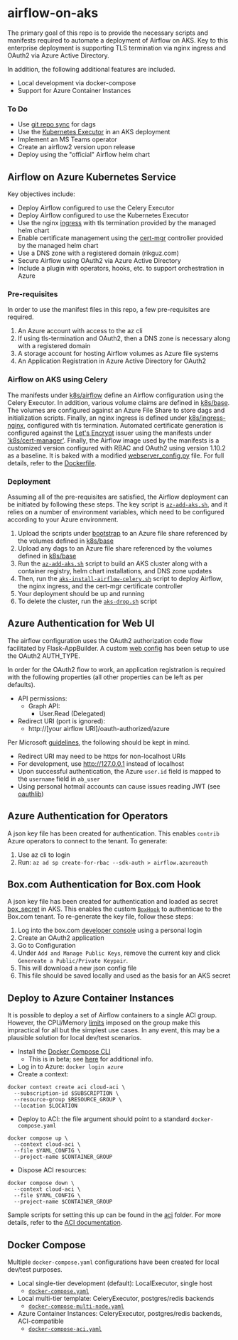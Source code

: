 # airflow-on-aks
The primary goal of this repo is to provide the necessary scripts and 
manifests required to automate a deployment of Airflow on AKS. Key to
this enterprise deployment is supporting TLS termination via nginx ingress 
and OAuth2 via Azure Active Directory.

In addition, the following additional features are included. 

- Local development via docker-compose
- Support for Azure Container Instances

### To Do

- Use [git repo sync](https://docs.bitnami.com/azure-templates/infrastructure/apache-airflow/configuration/sync-dags/)
for dags
- Use the [Kubernetes Executor](https://airflow.readthedocs.io/en/1.10.12/executor/kubernetes.html) 
in an AKS deployment
- Implement an MS Teams operator
- Create an airflow2 version upon release
- Deploy using the "official" Airflow helm chart

## Airflow on Azure Kubernetes Service
Key objectives include:

- Deploy Airflow configured to use the Celery Executor
- Deploy Airflow configured to use the Kubernetes Executor
- Use the nginx [ingress](https://docs.microsoft.com/en-us/azure/aks/ingress-tls) 
with tls termination provided by the managed helm chart
- Enable certificate management using the [cert-mgr](https://cert-manager.io/docs/installation/kubernetes/) 
controller provided by the managed helm chart
- Use a DNS zone with a registered domain (rikguz.com)
- Secure Airflow using OAuth2 via Azure Active Directory
- Include a plugin with operators, hooks, etc. to support orchestration
in Azure

### Pre-requisites
In order to use the manifest files in this repo, a few pre-requisites
are required.

1. An Azure account with access to the az cli
2. If using tls-termination and OAuth2, then a DNS zone is necessary
along with a registered domain
3. A storage account for hosting Airflow volumes as Azure file systems
4. An Application Registration in Azure Active Directory for OAuth2

### Airflow on AKS using Celery
The manifests under [k8s/airflow](k8s/airflow) define an Airflow configuration 
using the Celery Executor. In addition, various volume claims are defined 
in [k8s/base](k8s/base). The volumes are configured against an Azure File
Share to store dags and initialization scripts. Finally, an nginx 
ingress is defined under [k8s/ingress-nginx](k8s/ingress-nginx/aks-airflow-ingress-tls.yaml),
configured with tls termination. Automated certificate generation is 
configured against the [Let's Encrypt](https://cert-manager.io/docs/tutorials/acme/ingress/)
issuer using the manifests under ['k8s/cert-manager'](k8s/cert-manager).
Finally, the Airflow image used by the manifests is a customized version 
configured with RBAC and OAuth2 using version 1.10.2 as a baseline. It is 
baked with a modified [webserver_config.py](bootstrap/webserver_config.py) 
file. For full details, refer to the [Dockerfile](./Dockerfile).

### Deployment
Assuming all of the pre-requisites are satisfied, the Airflow deployment can
be initiated by following these steps. The key script is [`az-add-aks.sh`](k8s/az-add-aks.sh),
and it relies on a number of environment variables, which need to be 
configured according to your Azure environment.

1. Upload the scripts under [bootstrap](bootstrap) to an Azure file share
referenced by the volumes defined in [k8s/base](k8s/base)
2. Upload any dags to an Azure file share referenced by the volumes 
defined in [k8s/base](k8s/base)
3. Run the [`az-add-aks.sh`](k8s/az-add-aks.sh) script to build an AKS 
cluster along with a container registry, helm chart installations, and 
DNS zone updates
4. Then, run the [`aks-install-airflow-celery.sh`](k8s/aks-install-airflow-celery.sh) 
script to deploy Airflow, the nginx ingress, and the cert-mgr certificate 
controller
5. Your deployment should be up and running
6. To delete the cluster, run the [`aks-drop.sh`](k8s/az-drop-aks.sh)
script
   
## Azure Authentication for Web UI
The airflow configuration uses the OAuth2 authorization code flow facilitated 
by Flask-AppBuilder. A custom [web config](bootstrap/webserver_config.py) has 
been setup to use the OAuth2 AUTH_TYPE.

In order for the OAuth2 flow to work, an application registration is required 
with the following properties (all other properties can be left as per defaults).

- API permissions:
    - Graph API: 
        - User.Read (Delegated)
- Redirect URI (port is ignored):
    - http://[your airflow URI]/oauth-authorized/azure

Per Microsoft [guidelines](https://docs.microsoft.com/en-us/azure/active-directory/develop/v2-oauth2-auth-code-flow), 
the following should be kept in mind.

- Redirect URI may need to be https for non-localhost URIs
- For development, use http://127.0.0.1 instead of localhost
- Upon successful authentication, the Azure `user.id` field is mapped to 
the `username` field in `ab_user`
- Using personal hotmail accounts can cause issues reading JWT (see 
[oauthlib](https://github.com/oauthlib/oauthlib/blob/v2.1.0/oauthlib/oauth2/rfc6749/clients/web_application.py#L17))

## Azure Authentication for Operators
A json key file has been created for authentication. This enables 
`contrib` Azure operators to connect to the tenant. To generate:

1. Use az cli to login
2. Run: `az ad sp create-for-rbac --sdk-auth > airflow.azureauth`

## Box.com Authentication for Box.com Hook
A json key file has been created for authentication and loaded as secret
[box_secret](https://github.com/shermanflan/airflow-on-aks/blob/master/k8s/az-add-aks.sh#L153)
in AKS. This enables the custom [`BoxHook`](plugins/bsh_azure/hooks/box_hook.py) 
to authenticae to the Box.com tenant. To re-generate the key file, follow 
these steps:

1. Log into the box.com [developer console](https://rescare.app.box.com/developers/console)
using a personal login
2. Create an OAuth2 application
3. Go to Configuration
4. Under `Add and Manage Public Keys`, remove the current key and click
`Genereate a Public/Private Keypair`.
5. This will download a new json config file
6. This file should be saved locally and used as the basis for an AKS 
secret

## Deploy to Azure Container Instances
It is possible to deploy a set of Airflow containers to a single ACI group. 
However, the CPU/Memory 
[limits](https://docs.microsoft.com/en-us/azure/container-instances/container-instances-region-availability)
imposed on the group make this impractical for all but the simplest use cases.
In any event, this may be a plausible solution for local dev/test scenarios.

- Install the [Docker Compose CLI](https://github.com/docker/compose-cli)
    - This is in beta; see [here](https://docs.docker.com/engine/context/aci-integration/)
    for additional info.
- Log in to Azure: `docker login azure`
- Create a context: 
```
docker context create aci cloud-aci \
  --subscription-id $SUBSCRIPTION \
  --resource-group $RESOURCE_GROUP \
  --location $LOCATION
```
- Deploy to ACI: the file argument should point to a standard `docker-compose.yaml`
```
docker compose up \
  --context cloud-aci \
  --file $YAML_CONFIG \
  --project-name $CONTAINER_GROUP
```
- Dispose ACI resources:
```
docker compose down \
  --context cloud-aci \
  --file $YAML_CONFIG \
  --project-name $CONTAINER_GROUP
```

Sample scripts for setting this up can be found in the [aci](aci/) folder. 
For more details, refer to the 
[ACI documentation](https://docs.microsoft.com/en-us/azure/container-instances/tutorial-docker-compose).

## Docker Compose
Multiple `docker-compose.yaml` configurations have been created for local
dev/test purposes.

- Local single-tier development (default): LocalExecutor, single host
    - [`docker-compose.yaml`](docker-compose.yml)
- Local multi-tier template: CeleryExecutor, postgres/redis backends
    - [`docker-compose-multi-node.yaml`](docker-compose-multi-tier.yml)
- Azure Container Instances: CeleryExecutor, postgres/redis backends, 
ACI-compatible
    - [`docker-compose-aci.yaml`](aci/docker-compose-aci.yml)

